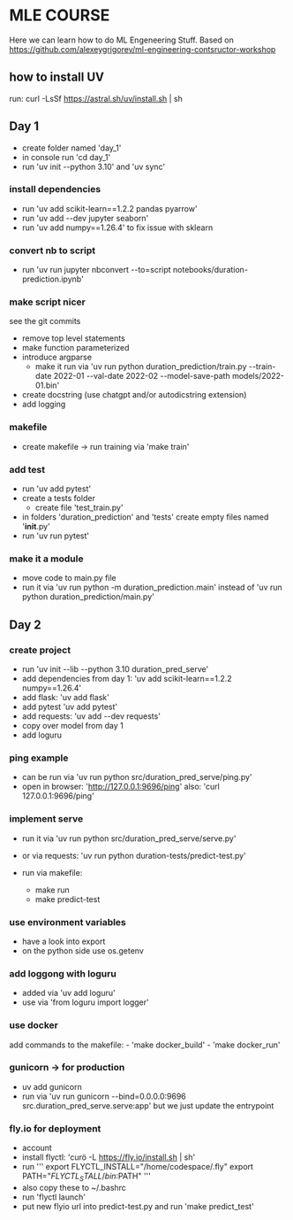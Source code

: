 # MLE COURSE 

Here we can learn how to do ML Engeneering Stuff.
Based on https://github.com/alexeygrigorev/ml-engineering-contsructor-workshop 

## how to install UV 
run: curl -LsSf https://astral.sh/uv/install.sh | sh

## Day 1

- create folder named 'day_1'
- in console run 'cd day_1'
- run 'uv init --python 3.10' and 'uv sync'

### install dependencies
- run 'uv add scikit-learn==1.2.2 pandas pyarrow'
- run 'uv add --dev jupyter seaborn'
- run 'uv add numpy==1.26.4' to fix issue with sklearn

### convert nb to script
- run 'uv run jupyter nbconvert --to=script notebooks/duration-prediction.ipynb'

### make script nicer
see the git commits
- remove top level statements
- make function parameterized
- introduce argparse 
    - make it run via 'uv run python duration_prediction/train.py --train-date 2022-01 --val-date 2022-02 --model-save-path models/2022-01.bin'
- create docstring (use chatgpt and/or autodicstring extension)
- add logging


### makefile
- create makefile -> run training via 'make train'

### add test
- run 'uv add pytest'
- create a tests folder
    - create file 'test_train.py'
- in folders 'duration_prediction' and 'tests' create empty files named '__init__.py'
- run 'uv run pytest'

### make it a module
- move code to main.py file
- run it via 'uv run python -m duration_prediction.main' instead of 'uv run python duration_prediction/main.py'



## Day 2

### create project

- run 'uv init --lib --python 3.10 duration_pred_serve'
- add dependencies from day 1: 'uv add scikit-learn==1.2.2 numpy==1.26.4'
- add flask: 'uv add flask'
- add pytest 'uv add pytest'
- add requests: 'uv add --dev requests'
- copy over model from day 1
- add loguru


### ping example
- can be run via 'uv run python src/duration_pred_serve/ping.py'
- open in browser: 'http://127.0.0.1:9696/ping'
    also: 'curl 127.0.0.1:9696/ping'

### implement serve 
- run it via 'uv run python src/duration_pred_serve/serve.py'
- or via requests: 'uv run python duration-tests/predict-test.py'

- run via makefile:
    - make run
    - make predict-test 

### use environment variables 
- have a look into export
- on the python side use os.getenv


### add loggong with loguru 
- added via 'uv add loguru'
- use via 'from loguru import logger' 


### use docker 
add commands to the makefile: 
    - 'make docker_build'
    - 'make docker_run'

### gunicorn -> for production
- uv add gunicorn
- run via 'uv run gunicorn --bind=0.0.0.0:9696 src.duration_pred_serve.serve:app' but we just update the entrypoint


### fly.io for deployment 
- account 
- install flyctl: 'curö -L https://fly.io/install.sh | sh'
- run 
'''
export FLYCTL_INSTALL="/home/codespace/.fly"
export PATH="$FLYCTL_STALL/bin:$PATH"
'''
- also copy these to ~/.bashrc 
- run 'flyctl launch'
- put new flyio url into predict-test.py and run 'make predict_test'











